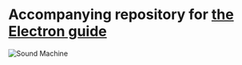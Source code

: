# Accompanying repository for [the Electron guide](https://medium.com/developers-writing/building-a-desktop-application-with-electron-204203eeb658#.kjgoppeff)

![Sound Machine](https://cdn-images-1.medium.com/max/800/1*El4nvvh3h3vjRgwh_wVO7A.png)
